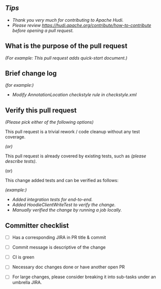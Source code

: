 ## *Tips*
- *Thank you very much for contributing to Apache Hudi.*
- *Please review https://hudi.apache.org/contribute/how-to-contribute before opening a pull request.*

## What is the purpose of the pull request

*(For example: This pull request adds quick-start document.)*

## Brief change log

*(for example:)*
  - *Modify AnnotationLocation checkstyle rule in checkstyle.xml*

## Verify this pull request

*(Please pick either of the following options)*

This pull request is a trivial rework / code cleanup without any test coverage.

*(or)*

This pull request is already covered by existing tests, such as *(please describe tests)*.

(or)

This change added tests and can be verified as follows:

*(example:)*

  - *Added integration tests for end-to-end.*
  - *Added HoodieClientWriteTest to verify the change.*
  - *Manually verified the change by running a job locally.*

## Committer checklist

 - [ ] Has a corresponding JIRA in PR title & commit
 
 - [ ] Commit message is descriptive of the change
 
 - [ ] CI is green

 - [ ] Necessary doc changes done or have another open PR
       
 - [ ] For large changes, please consider breaking it into sub-tasks under an umbrella JIRA.
